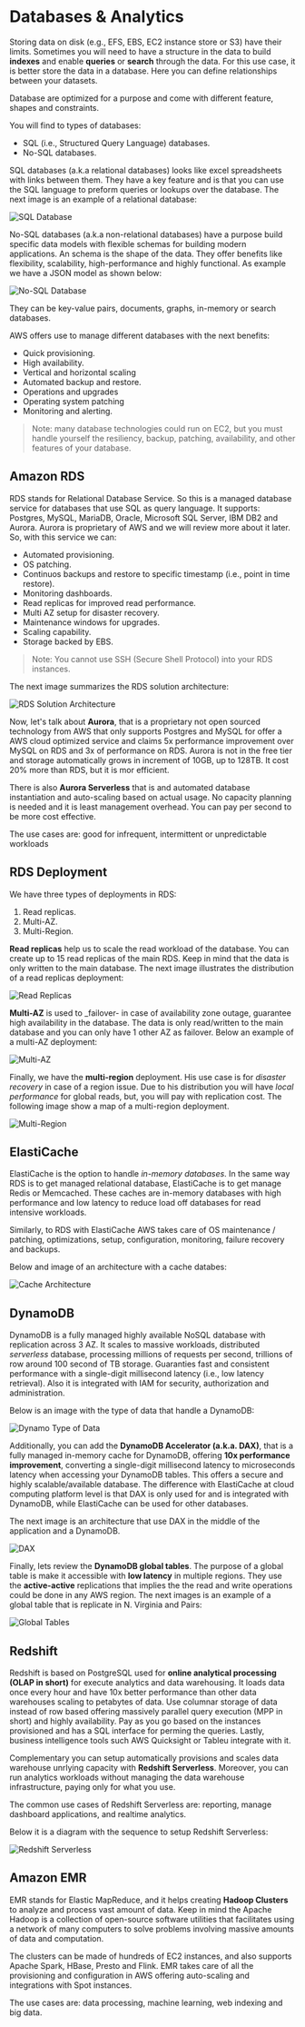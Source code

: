 Databases & Analytics
=====================

Storing data on disk (e.g., EFS, EBS, EC2 instance store or S3) have their limits. Sometimes you will need to have a structure in the data to build **indexes** and enable **queries** or **search** through the data. For this use case, it is better store the data in a database. Here you can define relationships between your datasets.

Database are optimized for a purpose and come with different feature, shapes and constraints.

You will find to types of databases:

- SQL (i.e., Structured Query Language) databases.
- No-SQL databases.

SQL databases (a.k.a relational databases) looks like excel spreadsheets with links between them. They have a key feature and is that you can use the SQL language to preform queries or lookups over the database. The next image is an example of a relational database:

![SQL Database](../assets/images/06A-sql-databases.png)

No-SQL databases (a.k.a non-relational databases) have a purpose build specific data models with flexible schemas for building modern applications. An schema is the shape of the data. They offer benefits like flexibility, scalability, high-performance and highly functional. As example we have a JSON model as shown below:

![No-SQL Database](../assets/images/06B-no-sql-database.png)

They can be key-value pairs, documents, graphs, in-memory or search databases.

AWS offers use to manage different databases with the next benefits:

- Quick provisioning.
- High availability.
- Vertical and horizontal scaling
- Automated backup and restore.
- Operations and upgrades
- Operating system patching
- Monitoring and alerting.

> Note: many database technologies could run on EC2, but you must handle yourself the resiliency, backup, patching, availability, and other features of your database.

Amazon RDS
----------

RDS stands for Relational Database Service. So this is a managed database service for databases that use SQL as query language. It supports: Postgres, MySQL, MariaDB, Oracle, Microsoft SQL Server, IBM DB2 and Aurora. Aurora is proprietary of AWS and we will review more about it later. So, with this service we can:

- Automated provisioning.
- OS patching.
- Continuos backups and restore to specific timestamp (i.e., point in time restore).
- Monitoring dashboards.
- Read replicas for improved read performance.
- Multi AZ setup for disaster recovery.
- Maintenance windows for upgrades.
- Scaling capability.
- Storage backed by EBS.

> Note: You cannot use SSH (Secure Shell Protocol) into your RDS instances.

The next image summarizes the RDS solution architecture:

![RDS Solution Architecture](../assets/images/06C-rds-architecture.png)

Now, let's talk about **Aurora**, that is a proprietary not open sourced technology from AWS that only supports Postgres and MySQL for offer a AWS cloud optimized service and claims 5x performance improvement over MySQL on RDS and 3x of performance on RDS. Aurora is not in the free tier and storage automatically grows in increment of 10GB, up to 128TB. It cost 20% more than RDS, but it is mor efficient.

There is also **Aurora Serverless** that is and automated database instantiation and auto-scaling based on actual usage. No capacity planning is needed and it is least management overhead. You can pay per second to be more cost effective.

The use cases are: good for infrequent, intermittent or unpredictable workloads

RDS Deployment
--------------

We have three types of deployments in RDS:

1. Read replicas.
2. Multi-AZ.
3. Multi-Region.

**Read replicas** help us to scale the read workload of the database. You can create up to 15 read replicas of the main RDS. Keep in mind that the data is only written to the main database. The next image illustrates the distribution of a read replicas deployment:

![Read Replicas](../assets/images/06D-read-replicas.png)

**Multi-AZ** is used to _failover- in case of availability zone outage, guarantee high availability in the database. The data is only read/written to the main database and you can only have 1 other AZ as failover. Below an example of a multi-AZ deployment:

![Multi-AZ](../assets/images/06E-multi-az.png)

Finally, we have the **multi-region** deployment. His use case is for _disaster recovery_ in case of a region issue. Due to his distribution you will have _local performance_ for global reads, but, you will pay with replication cost. The following image show a map of a multi-region deployment.

![Multi-Region](../assets/images/06F-multi-region.png)

ElastiCache
-----------

ElastiCache is the option to handle _in-memory databases_. In the same way RDS is to get managed relational database, ElastiCache is to get manage Redis or Memcached. These caches are in-memory databases with high performance and low latency to reduce load off databases for read intensive workloads.

Similarly, to RDS with ElastiCache AWS takes care of OS maintenance / patching, optimizations, setup, configuration, monitoring, failure recovery and backups.

Below and image of an architecture with a cache databes:

![Cache Architecture](../assets/images/06G-cache-arch.png)

DynamoDB
--------

DynamoDB is a fully managed highly available NoSQL database with replication across 3 AZ. It scales to massive workloads, distributed _serverless_ database, processing millions of requests per second, trillions of row around 100 second of TB storage. Guaranties fast and consistent performance with a single-digit millisecond latency (i.e., low latency retrieval). Also it is integrated with IAM for security, authorization and administration.

Below is an image with the type of data that handle a DynamoDB:

![Dynamo Type of Data](../assets/images/06H-dynamo-type-of-data.png)

Additionally, you can add the **DynamoDB Accelerator (a.k.a. DAX)**, that is a fully managed in-memory cache for DynamoDB, offering **10x performance improvement**, converting a single-digit millisecond latency to microseconds latency when accessing your DynamoDB tables. This offers a secure and highly scalable/available database. The difference with ElastiCache at cloud computing platform level is that DAX is only used for and is integrated with DynamoDB, while ElastiCache can be used for other databases.

The next image is an architecture that use DAX in the middle of the application and a DynamoDB.

![DAX](../assets/images/06I-dax.png)

Finally, lets review the **DynamoDB global tables**. The purpose of a global table is make it accessible with **low latency** in multiple regions. They use the **active-active** replications that implies the the read and write operations could be done in any AWS region. The next images is an example of a global table that is replicate in N. Virginia and Pairs:

![Global Tables](../assets/images/06J-global-tables.png)

Redshift
--------

Redshift is based on PostgreSQL used for **online analytical processing (OLAP in short)** for execute analytics and data warehousing. It loads data once every hour and have 10x better performance than other data warehouses scaling to petabytes of data. Use columnar storage of data instead of row based offering massively parallel query execution (MPP in short) and highly availability. Pay as you go based on the instances provisioned and has a SQL interface for perming the queries. Lastly, business intelligence tools such AWS Quicksight or Tableu integrate with it.

Complementary you can setup automatically provisions and scales data warehouse unrlying capacity with **Redshift Serverless**. Moreover, you can run analytics workloads without managing the data warehouse infrastructure, paying only for what you use.

The common use cases of Redshift Serverless are: reporting, manage dashboard applications, and realtime analytics.

Below it is a diagram with the sequence to setup Redshift Serverless:

![Redshift Serverless](../assets/images/06K-redshift-serverless.png)

Amazon EMR
----------

EMR stands for Elastic MapReduce, and it helps creating **Hadoop Clusters** to analyze and process vast amount of data. Keep in mind the Apache Hadoop is a collection of open-source software utilities that facilitates using a network of many computers to solve problems involving massive amounts of data and computation.

The clusters can be made of hundreds of EC2 instances, and also supports Apache Spark, HBase, Presto and Flink. EMR takes care of all the provisioning and configuration in AWS offering auto-scaling and integrations with Spot instances.

The use cases are: data processing, machine learning, web indexing and big data.
